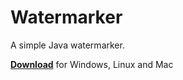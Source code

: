 # Watermarker

A simple Java watermarker.

**[Download](https://github.com/supermirtillo/watermarker/blob/master/out/artifacts/watermarker/watermarker.jar)** for Windows, Linux and Mac


